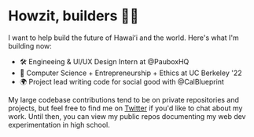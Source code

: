 # Howzit, builders 🤙🏼

I want to help build the future of Hawaiʻi and the world. Here's what I'm building now:

- 🛠 Engineeing & UI/UX Design Intern at @PauboxHQ
- 🐻 Computer Science + Entrepreneurship + Ethics at UC Berkeley '22
- 🌍 Project lead writing code for social good with @CalBlueprint

My large codebase contributions tend to be on private repositories and projects, but feel free to find me on [Twitter](https://www.twitter.com/nickwongio) if you'd like to chat about my work. Until then, you can view my public repos documenting my web dev experimentation in high school.

<!--
**niwong/niwong** is a ✨ _special_ ✨ repository because its `README.md` (this file) appears on your GitHub profile.

Here are some ideas to get you started:

- 🔭 I’m currently working on ...
- 🌱 I’m currently learning ...
- 👯 I’m looking to collaborate on ...
- 🤔 I’m looking for help with ...
- 💬 Ask me about ...
- 📫 How to reach me: ...
- 😄 Pronouns: ...
- ⚡ Fun fact: ...
-->
